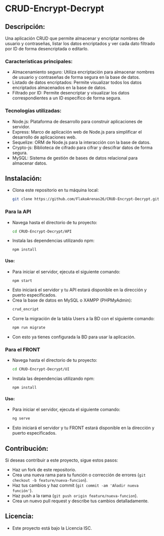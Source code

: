 # CRUD-Encrypt-Decrypt

## Descripción:

Una aplicación CRUD que permite almacenar y encriptar nombres de usuario y contraseñas, listar los datos encriptados y ver cada dato filtrado por ID de forma desencriptada o editarlo.

### Características principales:
- Almacenamiento seguro: Utiliza encriptación para almacenar nombres de usuario y contraseñas de forma segura en la base de datos.
- Listado de datos encriptados: Permite visualizar todos los datos encriptados almacenados en la base de datos.
- Filtrado por ID: Permite desencriptar y visualizar los datos correspondientes a un ID específico de forma segura.

### Tecnologías utilizadas:
- Node.js: Plataforma de desarrollo para construir aplicaciones de servidor.
- Express: Marco de aplicación web de Node.js para simplificar el desarrollo de aplicaciones web.
- Sequelize: ORM de Node.js para la interacción con la base de datos.
- Crypto-js: Biblioteca de cifrado para cifrar y descifrar datos de forma segura.
- MySQL: Sistema de gestión de bases de datos relacional para almacenar datos.


## Instalación:
- Clona este repositorio en tu máquina local:
    ```bash
    git clone https://github.com/FlakoArenas26/CRUD-Encrypt-Decrypt.git


### Para la API
- Navega hasta el directorio de tu proyecto:
    ```bash
    cd CRUD-Encrypt-Decrypt/API

- Instala las dependencias utilizando npm:
    ```bash
    npm install


#### Uso:
- Para iniciar el servidor, ejecuta el siguiente comando:
    ```bash
    npm start
- Esto iniciará el servidor y tu API estará disponible en la dirección y puerto especificados.
- Crea la base de datos en MySQL o XAMPP (PHPMyAdmin):
    ```bash
    crud_encript
- Corre la migración de la tabla Users a la BD con el siguiente comando:
    ```bash
    npm run migrate
- Con esto ya tienes configurada la BD para usar la aplicación.

### Para el FRONT
- Navega hasta el directorio de tu proyecto:
    ```bash
    cd CRUD-Encrypt-Decrypt/UI

- Instala las dependencias utilizando npm:
    ```bash
    npm install

#### Uso:
- Para iniciar el servidor, ejecuta el siguiente comando:
    ```bash
    ng serve
- Esto iniciará el servidor y tu FRONT estará disponible en la dirección y puerto especificados.


## Contribución:
Si deseas contribuir a este proyecto, sigue estos pasos:
- Haz un fork de este repositorio.
- Crea una nueva rama para tu función o corrección de errores (`git checkout -b feature/nueva-funcion`).
- Haz tus cambios y haz commit (`git commit -am 'Añadir nueva función'`).
- Haz push a la rama (`git push origin feature/nueva-funcion`).
- Crea un nuevo pull request y describe tus cambios detalladamente.

## Licencia:
- Este proyecto está bajo la Licencia ISC.
